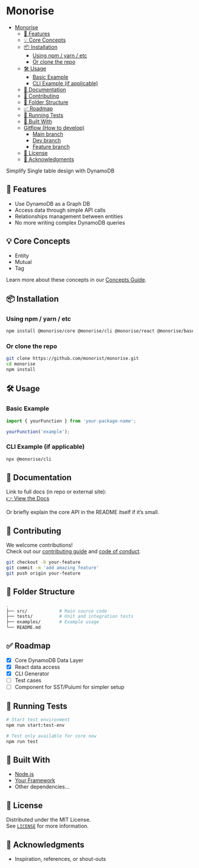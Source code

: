 # Monorise

<!--toc:start-->

- [Monorise](#monorise)
  - [🚀 Features](#🚀-features)
  - [💡 Core Concepts](#💡-core-concepts)
  - [📦 Installation](#📦-installation)
    - [Using npm / yarn / etc](#using-npm-yarn-etc)
    - [Or clone the repo](#or-clone-the-repo)
  - [🛠️ Usage](#🛠️-usage)
    - [Basic Example](#basic-example)
    - [CLI Example (if applicable)](#cli-example-if-applicable)
  - [📄 Documentation](#📄-documentation)
  - [🤝 Contributing](#🤝-contributing)
  - [📂 Folder Structure](#📂-folder-structure)
  - [✅ Roadmap](#roadmap)
  - [🧪 Running Tests](#🧪-running-tests)
  - [🧰 Built With](#🧰-built-with)
  - [Gitflow (How to develop)](#gitflow-how-to-develop)
    - [Main branch](#main-branch)
    - [Dev branch](#dev-branch)
    - [Feature branch](#feature-branch)
  - [📝 License](#📝-license)
  - [🌟 Acknowledgments](#🌟-acknowledgments)
  <!--toc:end-->

Simplify Single table design with DynamoDB

## 🚀 Features

- Use DynamoDB as a Graph DB
- Access data through simple API calls
- Relationships management between entities
- No more writing complex DynamoDB queries

## 💡 Core Concepts

- Entity
- Mutual
- Tag

Learn more about these concepts in our [Concepts Guide](docs/CONCEPT.MD).

## 📦 Installation

### Using npm / yarn / etc

```bash
npm install @monorise/core @monorise/cli @monorise/react @monorise/base
```

### Or clone the repo

```bash
git clone https://github.com/monorist/monorise.git
cd monorise
npm install
```

## 🛠️ Usage

### Basic Example

```js
import { yourFunction } from 'your-package-name';

yourFunction('example');
```

### CLI Example (if applicable)

```bash
npx @monorise/cli
```

## 📄 Documentation

Link to full docs (in repo or external site):  
[👉 View the Docs](https://your-docs-url.com)

Or briefly explain the core API in the README itself if it’s small.

## 🤝 Contributing

We welcome contributions!  
Check out our [contributing guide](CONTRIBUTING.md) and [code of conduct](CODE_OF_CONDUCT.md).

```bash
git checkout -b your-feature
git commit -m 'add amazing feature'
git push origin your-feature
```

## 📂 Folder Structure

```bash
.
├── src/            # Main source code
├── tests/          # Unit and integration tests
├── examples/       # Example usage
└── README.md
```

## ✅ Roadmap

- [x] Core DynamoDB Data Layer
- [x] React data access
- [x] CLI Generator
- [ ] Test cases
- [ ] Component for SST/Pulumi for simpler setup

## 🧪 Running Tests

```bash
# Start test environment
npm run start:test-env

# Test only available for core now
npm run test
```

## 🧰 Built With

- [Node.js](https://nodejs.org/)
- [Your Framework](https://example.com/)
- Other dependencies...

## 📝 License

Distributed under the MIT License.  
See [`LICENSE`](./LICENSE) for more information.

## 🌟 Acknowledgments

- Inspiration, references, or shout-outs
